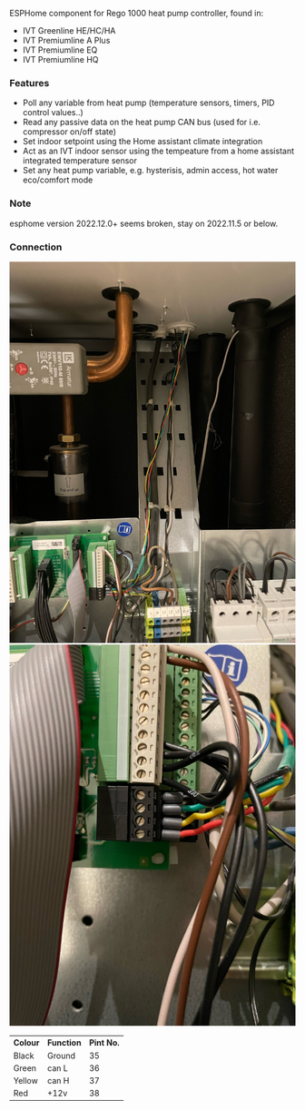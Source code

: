 ESPHome component for Rego 1000 heat pump controller, found in:
* IVT Greenline HE/HC/HA
* IVT Premiumline A Plus
* IVT Premiumline EQ
* IVT Premiumline HQ

### Features
* Poll any variable from heat pump (temperature sensors, timers, PID control values..)
* Read any passive data on the heat pump CAN bus (used for i.e. compressor on/off state)
* Set indoor setpoint using the Home assistant climate integration
* Act as an IVT indoor sensor using the tempeature from a home assistant integrated temperature sensor
* Set any heat pump variable, e.g. hysterisis, admin access, hot water eco/comfort mode

### Note
esphome version 2022.12.0+ seems broken, stay on 2022.11.5 or below.

### Connection
![Connection overview](connection_overview.jpg)
![Connection](connection.jpg)

<table>
  <tr>
    <th>Colour</th>
    <th>Function</th>
    <th>Pint No.</th>
  </tr>
  <tr>
    <td>Black</td>
    <td>Ground</td>
    <td>35</td>
  </tr>
  <tr>
    <td>Green</td>
    <td>can L</td>
    <td>36</td>
  </tr>
  <tr>
    <td>Yellow</td>
    <td>can H</td>
    <td>37</td>
  </tr>
  <tr>
    <td>Red</td>
    <td>+12v</td>
    <td>38</td>
  </tr>
</table>
